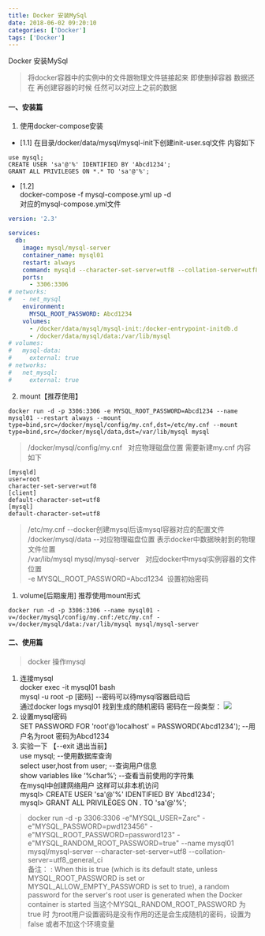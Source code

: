 ```yaml
---
title: Docker 安装MySql
date: 2018-06-02 09:20:10 
categories: ['Docker']
tags: ['Docker']
---
```


Docker 安装MySql
<!-- more -->

>将docker容器中的实例中的文件跟物理文件链接起来 即使删掉容器 数据还在 再创建容器的时候 任然可以对应上之前的数据  
#### 一、安装篇
1. 使用docker-compose安装  
+ [1.1] 在目录/docker/data/mysql/mysql-init下创建init-user.sql文件 内容如下  
```
use mysql;
CREATE USER 'sa'@'%' IDENTIFIED BY 'Abcd1234';
GRANT ALL PRIVILEGES ON *.* TO 'sa'@'%';
```
+ [1.2]   
docker-compose -f mysql-compose.yml up -d    
对应的mysql-compose.yml文件
``` yml
version: '2.3'

services:
  db:
    image: mysql/mysql-server
    container_name: mysql01
    restart: always
    command: mysqld --character-set-server=utf8 --collation-server=utf8_general_ci
    ports:
      - 3306:3306
# networks:
#   - net_mysql
    environment:
      MYSQL_ROOT_PASSWORD: Abcd1234
    volumes:
      - /docker/data/mysql/mysql-init:/docker-entrypoint-initdb.d
      - /docker/data/mysql/data:/var/lib/mysql
# volumes:
#   mysql-data:
#     external: true
# networks:
#   net_mysql:
#     external: true
```

2. mount【推荐使用】  
```
docker run -d -p 3306:3306 -e MYSQL_ROOT_PASSWORD=Abcd1234 --name mysql01 --restart always --mount type=bind,src=/docker/mysql/config/my.cnf,dst=/etc/my.cnf --mount type=bind,src=/docker/mysql/data,dst=/var/lib/mysql mysql
```
> /docker/mysql/config/my.cnf	&nbsp;&nbsp;对应物理磁盘位置 需要新建my.cnf 内容如下
```
[mysqld]
user=root
character-set-server=utf8
[client]
default-character-set=utf8
[mysql]
default-character-set=utf8
```
> /etc/my.cnf	--docker创建mysql后该mysql容器对应的配置文件  
/docker/mysql/data	--对应物理磁盘位置 表示docker中数据映射到的物理文件位置  
/var/lib/mysql mysql/mysql-server &nbsp;&nbsp;对应docker中mysql实例容器的文件位置  
-e  MYSQL_ROOT_PASSWORD=Abcd1234 &nbsp;设置初始密码  
1. volume[后期废用]  推荐使用mount形式  
```
docker run -d -p 3306:3306 --name mysql01 -v=/docker/mysql/config/my.cnf:/etc/my.cnf -v=/docker/mysql/data:/var/lib/mysql mysql/mysql-server
```
#### 二、使用篇
>docker 操作mysql  
1. 连接mysql  
docker exec -it mysql01 bash   
mysql -u root -p [密码] 	--密码可以待mysql容器启动后  
通过docker logs mysql01 找到生成的随机密码 密码在一段类型：
![](/images/docker/040101.png)
2. 设置mysql密码  
SET PASSWORD FOR 'root'@'localhost' = PASSWORD('Abcd1234');	--用户名为root 密码为Abcd1234  
3. 实验一下	【--exit 退出当前】  
use mysql;	--使用数据库查询  
select user,host from user;	--查询用户信息  
show variables like ‘%char%’;		--查看当前使用的字符集  
在mysql中创建网络用户 这样可以非本机访问  
mysql> CREATE USER 'sa'@'%' IDENTIFIED BY 'Abcd1234';  
mysql> GRANT ALL PRIVILEGES ON *.* TO 'sa'@'%';
>docker run -d -p 3306:3306 -e"MYSQL_USER=Zarc" -e"MYSQL_PASSWORD=pwd123456" -e"MYSQL_ROOT_PASSWORD=password123" -e"MYSQL_RANDOM_ROOT_PASSWORD=true" --name mysql01 mysql/mysql-server --character-set-server=utf8 --collation-server=utf8_general_ci     
备注： : When this is true (which is its default state, unless MYSQL_ROOT_PASSWORD is set or MYSQL_ALLOW_EMPTY_PASSWORD is set to true), a random password for the server's root user is generated when the Docker container is started 当这个MYSQL_RANDOM_ROOT_PASSWORD 为true 时 为root用户设置密码是没有作用的还是会生成随机的密码，设置为false 或者不加这个环境变量  